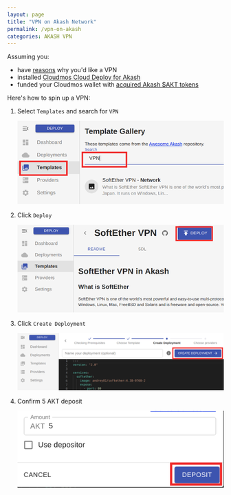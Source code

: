 ```yaml
---
layout: page
title: "VPN on Akash Network"
permalink: /vpn-on-akash
categories: AKASH VPN
---
```


Assuming you:

* have [reasons](https://decrypt.co/115486/infura-collect-metamask-users-ip-ethereum-addresses-after-privacy-policy-update) why you'd like a VPN
* installed [Cloudmos Cloud Deploy for Akash](https://cloudmos.io/cloud-deploy)
* funded your Cloudmos wallet with [acquired Akash $AKT tokens](https://akash.network/token)

Here's how to spin up a VPN:

1. Select `Templates` and search for `VPN`

	![Search for VPN](/assets/1_akash_vpn/1_cloudmos_softether_template.png)

2. Click `Deploy`

	![Select Deploy](/assets/1_akash_vpn/2_select_deploy.png)

3. Click `Create Deployment`

	![Create Deployment](/assets/1_akash_vpn/3_create_deployment.png)

4. Confirm 5 AKT deposit

	![Click Deposit](/assets/1_akash_vpn/4_click_deposit.png)

